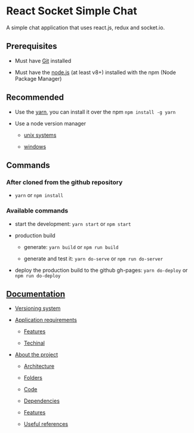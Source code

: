 # React Socket Simple Chat

A simple chat application that uses react.js, redux and socket.io.


## Prerequisites

* Must have [Git](https://git-scm.com/) installed

* Must have the [node.js](https://nodejs.org/en/) (at least v8+) installed with the npm (Node Package Manager)


## Recommended

* Use the [yarn](https://yarnpkg.com/), you can install it over the npm `npm install -g yarn`

* Use a node version manager

  * [unix systems](https://github.com/creationix/nvm)

  * [windows](https://github.com/coreybutler/nvm-windows)


## Commands

### After cloned from the github repository

* `yarn` or `npm install`


### Available commands

* start the development: `yarn start` or `npm start`

* production build

  * generate: `yarn build` or `npm run build`

  * generate and test it: `yarn do-serve` or `npm run do-server`

* deploy the production build to the github gh-pages: `yarn do-deploy` or `npm run do-deploy`


## [Documentation](docs/README.md)

* [Versioning system](docs/README.md#versioning-system)

* [Application requirements](docs/README.md#application-requirements)

  * [Features](docs/requirements/features.md)

  * [Techinal](docs/requirements/techinal.md)

* [About the project](docs/README.md#about-the-project)

  * [Architecture](docs/project/README.md#architecture)

  * [Folders](docs/project/README.md#folders)

  * [Code](docs/project/README.md#code)

  * [Dependencies](docs/project/README.md#dependencies)

  * [Features](docs/project/features.md)

  * [Useful references](docs/project/useful-references.md)

